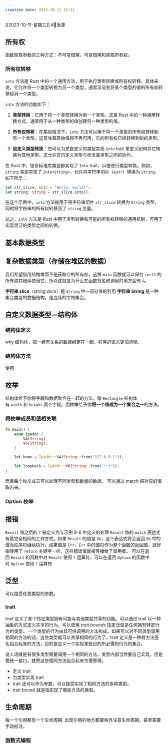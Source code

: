 ```yaml
---
creation date: 2023-10-11 16:21 
---
```

 [[2023-10-11-星期三]]  #🌱发芽

## 所有权

函数获取参数的三种方式：不可变借用，可变借用和获取所有权。
### 所有权转移

`into` 方法是 Rust 中的一个通用方法，用于执行类型转换或所有权转移。具体来说，它允许将一个类型转换为另一个类型，通常涉及到将某个类型的值的所有权转移给另一个类型。

`into` 方法的功能如下：

1. **类型转换**：它用于将一个类型转换为另一个类型。这是 Rust 中的一种通用转换方式，通常用于从一种类型的值创建另一种类型的值。

2. **所有权转移**：在某些情况下，`into` 方法可以用于将一个类型的所有权转移到另一个类型。这意味着原始值将不再可用，它的所有权已经转移到新的类型。

3. **自定义类型转换**：您可以为您自定义的类型实现 `Into` trait 来定义如何将它转换为其他类型。这允许您自定义类型与标准库类型之间的协作。

在 Rust 中，很多标准库类型都实现了 `Into` trait，以便进行类型转换。例如，`String` 类型实现了 `Into<String>`，允许将字符串切片（`&str`）转换为 `String`，如下所示：

```rust
let str_slice: &str = "Hello, world!";
let string: String = str_slice.into();
```

在这个示例中，`into` 方法被用于将字符串切片 `str_slice` 转换为 `String` 类型，同时将字符串的所有权转移到了 `string` 变量。

总之，`into` 方法是 Rust 中用于类型转换和可能的所有权转移的通用机制，可用于实现灵活的类型之间的转换。

## 基本数据类型

## 复杂数据类型（存储在堆区的数据）

我们希望借用结构体而不是获取它的所有权，这样 `main` 函数就可以保持 `rect1` 的所有权并继续使用它，所以这就是为什么在函数签名和调用的地方会有 `&`。

**字符串 slice**（_string slice_）是 `String` 中一部分值的引用
**字符串 String** 是一种集合类型的数据结构。是连续的字符集合。
## 自定义数据类型—结构体

### 结构体定义
why 结构体，把一组有关系的数据绑定在一起，程序的语义更加清晰。
### 结构体方法
使用


## 枚举
结构体给予你将字段和数据聚合在一起的方法，像 `Rectangle` 结构体有 `width` 和 `height` 两个字段。而枚举给予你**将一个值成为一个集合之一**的方法。

### 将枚举成员和值相关联
```rust
fn main() {
    enum IpAddr {
        V4(String),
        V6(String),
    }

    let home = IpAddr::V4(String::from("127.0.0.1"));

    let loopback = IpAddr::V6(String::from("::1"));
}
```
而且每个枚举成员可以处理不同类型和数量的数据。
可以通过 match 把对应的值取出来。
### Option 枚举


## 报错

`Result` 值之后的 `?` 被定义为与示例 9-6 中定义的处理 `Result` 值的 `match` 表达式有着完全相同的工作方式。如果 `Result` 的值是 `Ok`，这个表达式将会返回 `Ok` 中的值而程序将继续执行。如果值是 `Err`，`Err` 中的值将作为整个函数的返回值，就好像使用了 `return` 关键字一样，这样错误值就被传播给了调用者。
可以在返回 `Result` 的函数中对 `Result` 使用 `?` 运算符，可以在返回 `Option` 的函数中对 `Option` 使用 `?` 运算符

## 泛型

可以接受任意类型的参数。

### trait

_trait_ 定义了某个特定类型拥有可能与其他类型共享的功能。可以通过 trait 以一种抽象的方式定义共享的行为。可以使用 _trait bounds_ 指定泛型是任何拥有特定行为的类型。
一个类型的行为由其可供调用的方法构成。如果可以对不同类型调用相同的方法的话，这些类型就可以共享相同的行为了。trait 定义是一种将方法签名组合起来的方法，目的是定义一个实现某些目的所必需的行为的集合。

说人话就是有很多类型需要调用一个相同的方法，类型内部当然要自己实现，但是要统一接口，就把这些相同方法组合起来方便管理。
- 定义 trait
- 为类型实现 trait
- trait 还可以作为参数，可以接受实现了相同方法的多种类型。
- trait bound 就是指实现了哪些方法的类型。


## 生命周期


每一个引用都有一个生命周期, 出现引用的地方都要格外注意生命周期，甚至需要手动标注。

### 函数式编程




